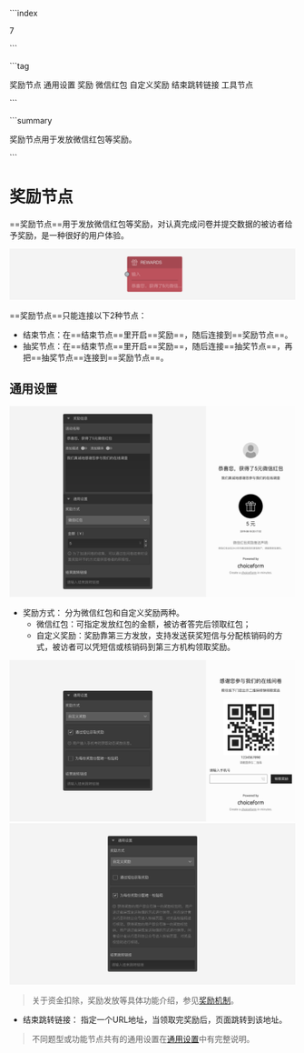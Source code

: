 \```index

7

\```

\```tag

奖励节点 通用设置 奖励 微信红包 自定义奖励 结束跳转链接 工具节点

\```

\```summary

奖励节点用于发放微信红包等奖励。

\```

# 奖励节点

==奖励节点==用于发放微信红包等奖励，对认真完成问卷并提交数据的被访者给予奖励，是一种很好的用户体验。

<img src='../assets/toolsNodes/07reward/node.png'>

==奖励节点==只能连接以下2种节点：

+ 结束节点：在==结束节点==里开启==奖励==，随后连接到==奖励节点==。
+ 抽奖节点：在==结束节点==里开启==奖励==，随后连接==抽奖节点==，再把==抽奖节点==连接到==奖励节点==。

## 通用设置

<img src='../assets/toolsNodes/07reward/section.png'>

+ 奖励方式：
分为微信红包和自定义奖励两种。
  + 微信红包：可指定发放红包的金额，被访者答完后领取红包；
  + 自定义奖励：奖励靠第三方发放，支持发送获奖短信与分配核销码的方式，被访者可以凭短信或核销码到第三方机构领取奖励。

<img src='../assets/toolsNodes/07reward/custom-rewards.png'>

<img src='../assets/toolsNodes/07reward/verification.png'>

> 关于资金扣除，奖励发放等具体功能介绍，参见[奖励机制](../../17advancedFunction/03rewardAndLottery.md)。

+ 结束跳转链接：
指定一个URL地址，当领取完奖励后，页面跳转到该地址。

> 不同题型或功能节点共有的通用设置在[通用设置](../../11nodeSettings/concept.md)中有完整说明。
